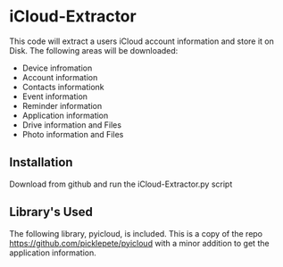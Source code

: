 # iCloud-Extractor

This code will extract a users iCloud account information and store it on Disk.  The following areas will be downloaded:

- Device infromation
- Account information
- Contacts informationk
- Event information
- Reminder information
- Application information
- Drive information and Files
- Photo information and Files

## Installation

Download from github and run the iCloud-Extractor.py script


## Library's Used

The following library, pyicloud, is included.  This is a copy of the repo https://github.com/picklepete/pyicloud with a minor addition to get the application information.
